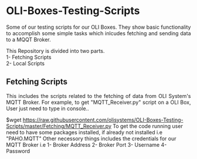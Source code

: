 # OLI-Boxes-Testing-Scripts
<p align="justify">Some of our testing scripts for our OLI Boxes. They show basic functionality to accomplish some simple tasks which inlcudes fetching and sending data to a MQQT Broker.</p>
This Repository is divided into two parts.<br />
1- Fetching Scripts<br />
2- Local Scripts<br />

## Fetching Scripts
<p align="justify">This includes the scripts related to the fetching of data from OLI System's MQTT Broker.
For example, to get "MQTT_Receiver.py" script on a OLI Box, User just need to type in console..</p>

  $wget https://raw.githubusercontent.com/olisystems/OLI-Boxes-Testing-Scripts/master/Fetching/MQTT_Receiver.py
To get the code running user need to have some packages installed, if already not installed i.e "PAHO.MQTT"
Other necessory things includes the credentials for our MQTT Broker i.e
1- Broker Address
2- Broker Port
3- Username
4- Password


